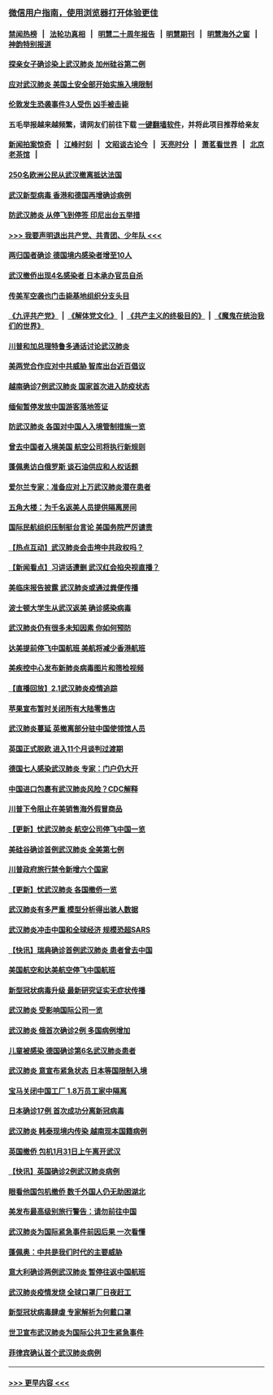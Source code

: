 ### [微信用户指南，使用浏览器打开体验更佳](https://github.com/gfw-breaker/banned-news1/blob/master/indexes/wechat-guide.md?t=0)
#### [禁闻热榜](热点新闻.md?t=0)  &nbsp;&nbsp;|&nbsp;&nbsp; [法轮功真相](https://github.com/gfw-breaker/truth/blob/master/README.md?t=0) &nbsp;&nbsp;|&nbsp;&nbsp; [明慧二十周年报告](https://github.com/gfw-breaker/mh-reports/blob/master/README.md?t=0) &nbsp;&nbsp;|&nbsp;&nbsp;[明慧期刊](https://github.com/gfw-breaker/mh-qikan) &nbsp;&nbsp;|&nbsp;&nbsp; [明慧海外之窗](https://github.com/gfw-breaker/mh-news/blob/master/README.md?t=0) &nbsp;&nbsp;|&nbsp;&nbsp; [神韵特别报道](https://github.com/gfw-breaker/mh-news/blob/master/shenyun.md?t=0)
#### [探亲女子确诊染上武汉肺炎 加州硅谷第二例](../pages/nsc418/n11839784.md?t=02031901) 
#### [应对武汉肺炎 美国土安全部开始实施入境限制](../pages/nsc418/n11839729.md?t=02031901) 
#### [伦敦发生恐袭事件3人受伤 凶手被击毙](../pages/nsc418/n11839442.md?t=02031901) 
#### 五毛举报越来越频繁，请网友们前往下载 [一键翻墙软件](https://github.com/gfw-breaker/ssr-accounts)，并将此项目推荐给亲友
#### [新闻拍案惊奇](https://github.com/gfw-breaker/banned-news1/blob/master/pages/link4.md) &nbsp;&nbsp;|&nbsp;&nbsp; [江峰时刻](https://github.com/gfw-breaker/banned-news1/blob/master/pages/link4.md) &nbsp;&nbsp;|&nbsp;&nbsp; [文昭谈古论今](https://github.com/gfw-breaker/banned-news1/blob/master/pages/link4.md) &nbsp;&nbsp;|&nbsp;&nbsp; [天亮时分](https://github.com/gfw-breaker/banned-news1/blob/master/pages/link4.md) &nbsp;&nbsp;|&nbsp;&nbsp; [萧茗看世界](https://github.com/gfw-breaker/banned-news1/blob/master/pages/link4.md) &nbsp;&nbsp;|&nbsp;&nbsp; [北京老茶馆](https://github.com/gfw-breaker/banned-news1/blob/master/pages/link4.md) &nbsp;&nbsp;|&nbsp;&nbsp; 
#### [250名欧洲公民从武汉撤离抵达法国](../pages/nsc418/n11839438.md?t=02031901) 
#### [武汉新型病毒 香港和德国再增确诊病例](../pages/nsc418/n11839381.md?t=02031901) 
#### [防武汉肺炎 从停飞到停签 印尼出台五举措](../pages/nsc418/n11839282.md?t=02031901) 
#### [>>> 我要声明退出共产党、共青团、少年队 <<<](https://github.com/begood0513/goodnews/blob/master/quit/letter.md) 
#### [两归国者确诊 德国境内感染者增至10人](../pages/nsc418/n11839164.md?t=02031901) 
#### [武汉撤侨出现4名感染者 日本承办官员自杀](../pages/nsc418/n11839044.md?t=02031901) 
#### [传美军空袭也门击毙基地组织分支头目](../pages/nsc418/n11839210.md?t=02031901) 
#### [《九评共产党》](https://github.com/begood0513/9ping.md/blob/master/README.md) &nbsp;|&nbsp; [《解体党文化》](../../../../jtdwh.md/blob/master/README.md)  &nbsp;|&nbsp; [《共产主义的终极目的》](../../../../gczydzjmd.md/blob/master/README.md) &nbsp;|&nbsp; [《魔鬼在统治我们的世界》](../../../../mgztzwmdsj.md/blob/master/README.md) 
#### [川普和加总理特鲁多通话讨论武汉肺炎](../pages/nsc418/n11839128.md?t=02031901) 
#### [美两党合作应对中共威胁 智库出台近百倡议](../pages/nsc418/n11838437.md?t=02031901) 
#### [越南确诊7例武汉肺炎 国家首次进入防疫状态](../pages/nsc418/n11838860.md?t=02031901) 
#### [缅甸暂停发放中国游客落地签证](../pages/nsc418/n11838730.md?t=02031901) 
#### [防武汉肺炎 各国对中国人入境管制措施一览](../pages/nsc418/n11838726.md?t=02031901) 
#### [曾去中国者入境美国 航空公司将执行新规则](../pages/nsc418/n11838375.md?t=02031901) 
#### [蓬佩奥访白俄罗斯 谈石油供应和人权话题](../pages/nsc418/n11838242.md?t=02031901) 
#### [爱尔兰专家：准备应对上万武汉肺炎潜在患者](../pages/nsc418/n11837978.md?t=02031901) 
#### [五角大楼：为千名返美人员提供隔离房间](../pages/nsc418/n11837831.md?t=02031901) 
#### [国际民航组织压制挺台言论 美国务院严厉谴责](../pages/nsc418/n11837791.md?t=02031901) 
#### [【热点互动】武汉肺炎会击垮中共政权吗？](../pages/nsc418/n11837779.md?t=02031901) 
#### [【新闻看点】习讲话遭删 武汉红会掐央视直播？](../pages/nsc418/n11837573.md?t=02031901) 
#### [美临床报告披露 武汉肺炎或通过粪便传播](../pages/nsc418/n11837626.md?t=02031901) 
#### [波士顿大学生从武汉返美 确诊感染病毒](../pages/nsc418/n11837580.md?t=02031901) 
#### [武汉肺炎仍有很多未知因素 你如何预防](../pages/nsc418/n11837666.md?t=02031901) 
#### [达美提前停飞中国航班 美航将减少香港航班](../pages/nsc418/n11837649.md?t=02031901) 
#### [美疾控中心发布新肺炎病毒图片和筛检视频](../pages/nsc418/n11837491.md?t=02031901) 
#### [【直播回放】2.1武汉肺炎疫情追踪](../pages/nsc418/n11837232.md?t=02031901) 
#### [苹果宣布暂时关闭所有大陆零售店](../pages/nsc418/n11837097.md?t=02031901) 
#### [武汉肺炎蔓延 英撤离部分驻中国使领馆人员](../pages/nsc418/n11837061.md?t=02031901) 
#### [英国正式脱欧 进入11个月谈判过渡期](../pages/nsc418/n11836911.md?t=02031901) 
#### [德国七人感染武汉肺炎 专家：门户仍大开](../pages/nsc418/n11836344.md?t=02031901) 
#### [中国进口包裹有武汉肺炎风险？CDC解释](../pages/nsc418/n11836321.md?t=02031901) 
#### [川普下令阻止在美销售海外假冒商品](../pages/nsc418/n11836261.md?t=02031901) 
#### [【更新】忧武汉肺炎 航空公司停飞中国一览](../pages/nsc418/n11835931.md?t=02031901) 
#### [美硅谷确诊首例武汉肺炎 全美第七例](../pages/nsc418/n11836093.md?t=02031901) 
#### [川普政府旅行禁令新增六个国家](../pages/nsc418/n11836083.md?t=02031901) 
#### [【更新】忧武汉肺炎 各国撤侨一览](../pages/nsc418/n11835673.md?t=02031901) 
#### [武汉肺炎有多严重 模型分析得出骇人数据](../pages/nsc418/n11835829.md?t=02031901) 
#### [武汉肺炎冲击中国和全球经济 规模恐超SARS](../pages/nsc418/n11835652.md?t=02031901) 
#### [【快讯】瑞典确诊首例武汉肺炎 患者曾去中国](../pages/nsc418/n11835675.md?t=02031901) 
#### [美国航空和达美航空停飞中国航班](../pages/nsc418/n11835567.md?t=02031901) 
#### [新型冠状病毒升级 最新研究证实无症状传播](../pages/nsc418/n11835589.md?t=02031901) 
#### [武汉肺炎 受影响国际公司一览](../pages/nsc418/n11835538.md?t=02031901) 
#### [武汉肺炎 俄首次确诊2例 多国病例增加](../pages/nsc418/n11835295.md?t=02031901) 
#### [儿童被感染 德国确诊第6名武汉肺炎患者](../pages/nsc418/n11835338.md?t=02031901) 
#### [武汉肺炎 意宣布紧急状态 日本等国限制入境](../pages/nsc418/n11835062.md?t=02031901) 
#### [宝马关闭中国工厂 1.8万员工家中隔离](../pages/nsc418/n11835128.md?t=02031901) 
#### [日本确诊17例 首次成功分离新冠病毒](../pages/nsc418/n11834975.md?t=02031901) 
#### [武汉肺炎 韩泰现境内传染 越南现本国籍病例](../pages/nsc418/n11834857.md?t=02031901) 
#### [英国撤侨 包机1月31日上午离开武汉](../pages/nsc418/n11834808.md?t=02031901) 
#### [【快讯】英国确诊2例武汉肺炎病例](../pages/nsc418/n11834824.md?t=02031901) 
#### [眼看他国包机撤侨 数千外国人仍无助困湖北](../pages/nsc418/n11834010.md?t=02031901) 
#### [美发布最高级别旅行警告：请勿前往中国](../pages/nsc418/n11834038.md?t=02031901) 
#### [武汉肺炎为国际紧急事件前因后果 一次看懂](../pages/nsc418/n11833893.md?t=02031901) 
#### [蓬佩奥：中共是我们时代的主要威胁](../pages/nsc418/n11833434.md?t=02031901) 
#### [意大利确诊两例武汉肺炎 暂停往返中国航班](../pages/nsc418/n11833483.md?t=02031901) 
#### [武汉肺炎疫情发烧 全球口罩厂日夜赶工](../pages/nsc418/n11833528.md?t=02031901) 
#### [新型冠状病毒肆虐 专家解析为何戴口罩](../pages/nsc418/n11833332.md?t=02031901) 
#### [世卫宣布武汉肺炎为国际公共卫生紧急事件](../pages/nsc418/n11833455.md?t=02031901) 
#### [菲律宾确认首个武汉肺炎病例](../pages/nsc418/n11833162.md?t=02031901) 

----
#### [ >>> 更早内容 <<< ](../indexes/nsc418-earlier.md)
